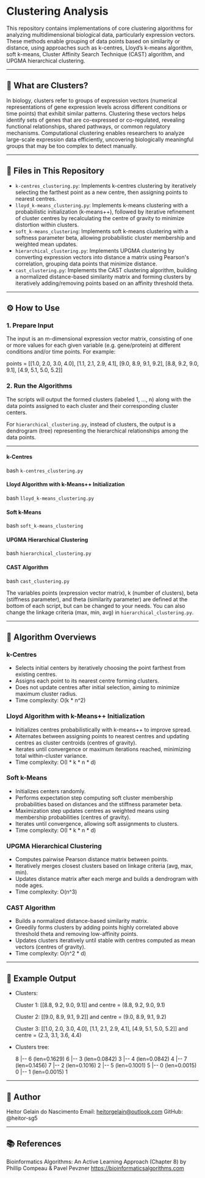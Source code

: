 # Clustering Analysis

This repository contains implementations of core clustering algorithms for analyzing multidimensional biological data, particularly expression vectors. These methods enable grouping of data points based on similarity or distance, using approaches such as k-centres, Lloyd’s k-means algorithm, soft k-means, Cluster Affinity Search Technique (CAST) algorithm, and UPGMA hierarchical clustering.

---

## 🧬 What are Clusters?

In biology, clusters refer to groups of expression vectors (numerical representations of gene expression levels across different conditions or time points) that exhibit similar patterns. Clustering these vectors helps identify sets of genes that are co-expressed or co-regulated, revealing functional relationships, shared pathways, or common regulatory mechanisms. Computational clustering enables researchers to analyze large-scale expression data efficiently, uncovering biologically meaningful groups that may be too complex to detect manually.

---

## 📁 Files in This Repository

- `k-centres_clustering.py`: Implements k-centres clustering by iteratively selecting the farthest point as a new centre, then assigning points to nearest centres.
- `lloyd_k-means_clustering.py`: Implements k-means clustering with a probabilistic initialization (k-means++), followed by iterative refinement of cluster centres by recalculating the centre of gravity to minimize distortion within clusters.
- `soft_k-means_clustering`: Implements soft k-means clustering with a softness parameter beta, allowing probabilistic cluster membership and weighted mean updates.
- `hierarchical_clustering.py`: Implements UPGMA clustering by converting expression vectors into distance a matrix using Pearson's correlation, grouping data points that minimize distance.
- `cast_clustering.py`: Implements the CAST clustering algorithm, building a normalized distance-based similarity matrix and forming clusters by iteratively adding/removing points based on an affinity threshold theta.

---

## ⚙️ How to Use

### 1. Prepare Input

The input is an m-dimensional expression vector matrix, consisting of one or more values for each given variable (e.g. gene/protein) at different conditions and/or time points. For example:

points = [[1.0,  2.0,  3.0,  4.0], [1.1,  2.1,  2.9,  4.1], [9.0,  8.9,  9.1,  9.2], [8.8,  9.2,  9.0,  9.1], [4.9,  5.1,  5.0,  5.2]]

### 2. Run the Algorithms

The scripts will output the formed clusters (labeled 1, ..., n) along with the data points assigned to each cluster and their corresponding cluster centers.

For `hierarchical_clustering.py`, instead of clusters, the output is a dendrogram (tree) representing the hierarchical relationships among the data points.

---

#### k-Centres

  bash
```k-centres_clustering.py```

#### Lloyd Algorithm with k-Means++ Initialization 

  bash
```lloyd_k-means_clustering.py```

#### Soft k-Means 

  bash
```soft_k-means_clustering```

#### UPGMA Hierarchical Clustering

  bash
```hierarchical_clustering.py```

#### CAST Algorithm

  bash
```cast_clustering.py```

The variables points (expression vector matrix), k (number of clusters), beta (stiffness parameter), and theta (similarity parameter) are defined at the bottom of each script, but can be changed to your needs. You can also change the linkage criteria (max, min, avg) in `hierarchical_clustering.py`.

---

## 🧠 Algorithm Overviews

### k-Centres

- Selects initial centers by iteratively choosing the point farthest from existing centres.
- Assigns each point to its nearest centre forming clusters.
- Does not update centres after initial selection, aiming to minimize maximum cluster radius.
- Time complexity: O(k * n^2)

### Lloyd Algorithm with k-Means++ Initialization  

- Initializes centres probabilistically with k-means++ to improve spread.
- Alternates between assigning points to nearest centres and updating centres as cluster centroids (centres of gravity).
- Iterates until convergence or maximum iterations reached, minimizing total within-cluster variance.
- Time complexity: O(I * k * n * d)

### Soft k-Means

- Initializes centers randomly.
- Performs expectation step computing soft cluster membership probabilities based on distances and the stiffness parameter beta.
- Maximization step updates centres as weighted means using membership probabilities (centres of gravity).
- Iterates until convergence, allowing soft assignments to clusters.
- Time complexity: O(I * k * n * d)

### UPGMA Hierarchical Clustering

- Computes pairwise Pearson distance matrix between points.
- Iteratively merges closest clusters based on linkage criteria (avg, max, min).
- Updates distance matrix after each merge and builds a dendrogram with node ages.
- Time complexity: O(n^3)

### CAST Algorithm

- Builds a normalized distance-based similarity matrix.
- Greedily forms clusters by adding points highly correlated above threshold theta and removing low-affinity points.
- Updates clusters iteratively until stable with centres computed as mean vectors (centres of gravity).
- Time complexity: O(n^2 * d)

---

## 🧪 Example Output

- Clusters:

  Cluster 1: [[8.8, 9.2, 9.0, 9.1]] and centre = (8.8, 9.2, 9.0, 9.1)

  Cluster 2: [[9.0, 8.9, 9.1, 9.2]] and centre = (9.0, 8.9, 9.1, 9.2)

  Cluster 3: [[1.0, 2.0, 3.0, 4.0], [1.1, 2.1, 2.9, 4.1], [4.9, 5.1, 5.0, 5.2]] and centre = (2.3, 3.1, 3.6, 4.4)
  
- Clusters tree:

  8
  |-- 6 (len=0.1629)
    6
      |-- 3 (len=0.0842)
        3
      |-- 4 (len=0.0842)
        4
  |-- 7 (len=0.1456)
    7
      |-- 2 (len=0.1016)
        2
      |-- 5 (len=0.1001)
        5
          |-- 0 (len=0.0015)
            0
          |-- 1 (len=0.0015)
            1

---

## 👤 Author

Heitor Gelain do Nascimento
Email: heitorgelain@outlook.com
GitHub: @heitor-sg5

---

## 📚 References

Bioinformatics Algorithms: An Active Learning Approach (Chapter 8) by
Phillip Compeau & Pavel Pevzner
https://bioinformaticsalgorithms.com
